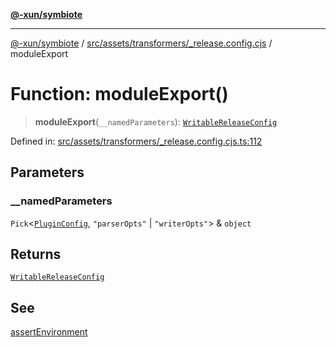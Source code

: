 [**@-xun/symbiote**](../../../../../README.md)

***

[@-xun/symbiote](../../../../../README.md) / [src/assets/transformers/\_release.config.cjs](../README.md) / moduleExport

# Function: moduleExport()

> **moduleExport**(`__namedParameters`): [`WritableReleaseConfig`](../type-aliases/WritableReleaseConfig.md)

Defined in: [src/assets/transformers/\_release.config.cjs.ts:112](https://github.com/Xunnamius/symbiote/blob/d690f89078e542b7ce30292e44cc1a492eab16bd/src/assets/transformers/_release.config.cjs.ts#L112)

## Parameters

### \_\_namedParameters

`Pick`\<[`PluginConfig`](../type-aliases/PluginConfig.md), `"parserOpts"` \| `"writerOpts"`\> & `object`

## Returns

[`WritableReleaseConfig`](../type-aliases/WritableReleaseConfig.md)

## See

[assertEnvironment](assertEnvironment.md)
